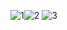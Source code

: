 ![1](https://user-images.githubusercontent.com/73341074/221426423-525150b4-1bf4-473a-8f93-b2517e964c0b.png)![2](https://user-images.githubusercontent.com/73341074/221426427-592d3565-199c-4e18-81c2-18174d8ddca8.png)
![3](https://user-images.githubusercontent.com/73341074/221426429-d24ef776-56e4-4cba-a587-6d463c038c94.png)
